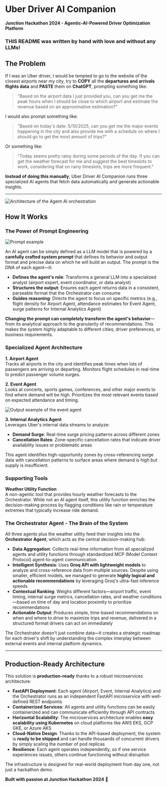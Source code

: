# Uber Driver AI Companion

**Junction Hackathon 2024 - Agentic-AI-Powered Driver Optimization Platform**

### THIS README was written by hand with love and without any LLMs!

## The Problem

If I was an Uber driver, I would be tempted to go to the website of the closest airports near my city, try to **COPY** all the **departures and arrivals flights data** and **PASTE** them on **ChatGPT**, prompting something like:

> "Based on the airport data I just provided you, can you get me the peak hours when I should be close to which airport and estimate the revenue based on an approximative estimation?"

I would also prompt something like:

> "Based on today's date: 5/10/2025, can you get me the major events happening in the city and also provide me with a schedule on where I should go to get the most amount of trips?"

Or something like:

> "Today seems pretty rainy during some periods of the day. If you can get the weather forecast for me and suggest the best timeslots to work, considering that on rainy timeslots, trips are more frequent."

**Instead of doing this manually**, Uber Driver AI Companion runs three specialized AI agents that fetch data automatically and generate actionable insights.

---

![Architecture of the Agent AI orchestration](Multi-Agent.png)



## How It Works

### The Power of Prompt Engineering

![Prompt example](Orchestrator_prompt.png)


An AI agent can be simply defined as a LLM model that is powered by a **carefully crafted system prompt** that defines its behavior and output format and precise data on which he will build an output. The prompt is the DNA of each agent—it:

- **Defines the agent's role**: Transforms a general LLM into a specialized analyst (airport expert, event coordinator, or data analyst)
- **Structures the output**: Ensures each agent returns data in a consistent, parseable format that the Orchestrator can consume
- **Guides reasoning**: Directs the agent to focus on specific metrics (e.g., flight density for Airport Agent, attendance estimates for Event Agent, surge patterns for Internal Analytics Agent)

**Changing the prompt can completely transform the agent's behavior**—from its analytical approach to the granularity of recommendations. This makes the system highly adaptable to different cities, driver preferences, or business requirements.



### Specialized Agent Architecture

**1. Airport Agent**  
Tracks all airports in the city and identifies peak times when lots of passengers are arriving or departing. Monitors flight schedules in real-time to predict passenger volume surges.

**2. Event Agent**  
Looks at concerts, sports games, conferences, and other major events to find where demand will be high. Prioritizes the most relevant events based on expected attendance and timing.

![Output example of the event agent](event_agent_output_example.png)


**3. Internal Analytics Agent**  
Leverages Uber's internal data streams to analyze:
- **Demand Surge**: Real-time surge pricing patterns across different zones
- **Cancellation Rates**: Zone-specific cancellation rates that indicate driver availability issues or problematic areas

This agent identifies high-opportunity zones by cross-referencing surge data with cancellation patterns to surface areas where demand is high but supply is insufficient.



### Supporting Tools

**Weather Utility Function**  
A non-agentic tool that provides hourly weather forecasts to the Orchestrator. While not an AI agent itself, this utility function enriches the decision-making process by flagging conditions like rain or temperature extremes that typically increase ride demand.

### The Orchestrator Agent - The Brain of the System

All three agents plus the weather utility feed their insights into the **Orchestrator Agent**, which acts as the central decision-making hub:

- **Data Aggregation**: Collects real-time information from all specialized agents and utility functions through standardized MCP (Model Context Protocol) agent-to-agent communication
- **Intelligent Synthesis**: Uses **Groq API with lightweight models** to analyze and cross-reference data from multiple sources. Despite using smaller, efficient models, we managed to generate **highly logical and actionable recommendations** by leveraging Groq's ultra-fast inference speeds
- **Contextual Ranking**: Weighs different factors—airport traffic, event timing, internal surge metrics, cancellation rates, and weather conditions—based on time of day and location proximity to prioritize recommendations
- **Actionable Output**: Produces simple, time-based recommendations on when and where to drive to maximize trips and revenue, delivered in a structured format drivers can act on immediately

The Orchestrator doesn't just combine data—it creates a strategic roadmap for each driver's shift by understanding the complex interplay between external events and internal platform dynamics.

---

## Production-Ready Architecture

This solution is **production-ready** thanks to a robust microservices architecture:

- **FastAPI Deployment**: Each agent (Airport, Event, Internal Analytics) and the Orchestrator runs as an independent FastAPI microservice with well-defined REST endpoints
- **Containerized Services**: All agents and utility functions can be easily containerized and can communicate efficiently through API contracts
- **Horizontal Scalability**: The microservices architecture enables **easy scalability using Kubernetes** on cloud platforms like AWS EKS, GCP GKE, or Azure AKS
- **Cloud-Native Design**: Thanks to the API-based deployment, the system is **ready to be shipped** and can handle thousands of concurrent drivers by simply scaling the number of pod replicas
- **Resilience**: Each agent operates independently, so if one service experiences issues, others continue functioning without disruption

The infrastructure is designed for real-world deployment from day one, not just a hackathon demo.



**Built with passion at Junction Hackathon 2024** 🚀
